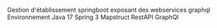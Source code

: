 Gestion d'établissement springboot exposant des webservices graphql
Environnement
Java 17
Spring 3
Mapstruct
RestAPI
GraphQl
